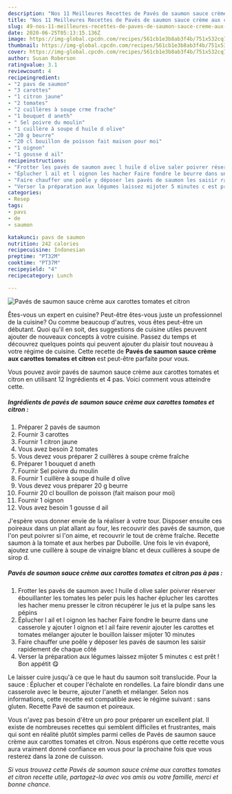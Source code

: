 ```yaml
---
description: "Nos 11 Meilleures Recettes de Pavés de saumon sauce crème aux carottes tomates et citron"
title: "Nos 11 Meilleures Recettes de Pavés de saumon sauce crème aux carottes tomates et citron"
slug: 49-nos-11-meilleures-recettes-de-paves-de-saumon-sauce-creme-aux-carottes-tomates-et-citron
date: 2020-06-25T05:13:15.136Z
image: https://img-global.cpcdn.com/recipes/561cb1e3b8ab3f4b/751x532cq70/paves-de-saumon-sauce-creme-aux-carottes-tomates-et-citron-photo-principale-de-la-recette.jpg
thumbnail: https://img-global.cpcdn.com/recipes/561cb1e3b8ab3f4b/751x532cq70/paves-de-saumon-sauce-creme-aux-carottes-tomates-et-citron-photo-principale-de-la-recette.jpg
cover: https://img-global.cpcdn.com/recipes/561cb1e3b8ab3f4b/751x532cq70/paves-de-saumon-sauce-creme-aux-carottes-tomates-et-citron-photo-principale-de-la-recette.jpg
author: Susan Roberson
ratingvalue: 3.1
reviewcount: 4
recipeingredient:
- "2 pavs de saumon"
- "3 carottes"
- "1 citron jaune"
- "2 tomates"
- "2 cuillères à soupe crme frache"
- "1 bouquet d aneth"
- " Sel poivre du moulin"
- "1 cuillère à soupe d huile d olive"
- "20 g beurre"
- "20 cl bouillon de poisson fait maison pour moi"
- "1 oignon"
- "1 gousse d ail"
recipeinstructions:
- "Frotter les pavés de saumon avec l huile d olive saler poivrer réserver ébouillanter les tomates les peler puis les hacher éplucher les carottes les hacher menu presser le citron récupérer le jus et la pulpe sans les pépins"
- "Éplucher l ail et l oignon les hacher Faire fondre le beurre dans une casserole y ajouter l oignon et l ail faire revenir ajouter les carottes et tomates mélanger ajouter le bouillon laisser mijoter 10 minutes"
- "Faire chauffer une poêle y déposer les pavés de saumon les saisir rapidement de chaque côté"
- "Verser la préparation aux légumes laissez mijoter 5 minutes c est prêt ! Bon appétit 😋"
categories:
- Resep
tags:
- pavs
- de
- saumon

katakunci: pavs de saumon 
nutrition: 242 calories
recipecuisine: Indonesian
preptime: "PT32M"
cooktime: "PT37M"
recipeyield: "4"
recipecategory: Lunch

---
```



![Pavés de saumon sauce crème aux carottes tomates et citron](https://img-global.cpcdn.com/recipes/561cb1e3b8ab3f4b/751x532cq70/paves-de-saumon-sauce-creme-aux-carottes-tomates-et-citron-photo-principale-de-la-recette.jpg)

Êtes-vous un expert en cuisine? Peut-être êtes-vous juste un professionnel de la cuisine? Ou comme beaucoup d'autres, vous êtes peut-être un débutant. Quoi qu'il en soit, des suggestions de cuisine utiles peuvent ajouter de nouveaux concepts à votre cuisine. Passez du temps et découvrez quelques points qui peuvent ajouter du plaisir tout nouveau à votre régime de cuisine. Cette recette de <strong> Pavés de saumon sauce crème aux carottes tomates et citron </strong> est peut-être parfaite pour vous.

<!--inarticleads1-->

Vous pouvez avoir pavés de saumon sauce crème aux carottes tomates et citron en utilisant 12 Ingrédients et 4 pas. Voici comment vous atteindre cette.

##### Ingrédients de pavés de saumon sauce crème aux carottes tomates et citron :

1. Préparer 2 pavés de saumon
1. Fournir 3 carottes
1. Fournir 1 citron jaune
1. Vous avez besoin 2 tomates
1. Vous devez vous préparer 2 cuillères à soupe crème fraîche
1. Préparer 1 bouquet d aneth
1. Fournir  Sel poivre du moulin
1. Fournir 1 cuillère à soupe d huile d olive
1. Vous devez vous préparer 20 g beurre
1. Fournir 20 cl bouillon de poisson (fait maison pour moi)
1. Fournir 1 oignon
1. Vous avez besoin 1 gousse d ail


J&#39;espère vous donner envie de la réaliser à votre tour. Disposer ensuite ces poireaux dans un plat allant au four, les recouvrir des pavés de saumon, que l&#39;on peut poivrer si l&#39;on aime, et recouvrir le tout de crème fraîche. Recette saumon à la tomate et aux herbes par Duboille. Une fois le vin évaporé, ajoutez une cuillère à soupe de vinaigre blanc et deux cuillères à soupe de sirop d. 

<!--inarticleads2-->

##### Pavés de saumon sauce crème aux carottes tomates et citron pas à pas :

1. Frotter les pavés de saumon avec l huile d olive saler poivrer réserver ébouillanter les tomates les peler puis les hacher éplucher les carottes les hacher menu presser le citron récupérer le jus et la pulpe sans les pépins
1. Éplucher l ail et l oignon les hacher Faire fondre le beurre dans une casserole y ajouter l oignon et l ail faire revenir ajouter les carottes et tomates mélanger ajouter le bouillon laisser mijoter 10 minutes
1. Faire chauffer une poêle y déposer les pavés de saumon les saisir rapidement de chaque côté
1. Verser la préparation aux légumes laissez mijoter 5 minutes c est prêt ! Bon appétit 😋


Le laisser cuire jusqu&#39;à ce que le haut du saumon soit translucide. Pour la sauce : Éplucher et couper l&#39;échalote en rondelles. La faire blondir dans une casserole avec le beurre, ajouter l&#39;aneth et mélanger. Selon nos informations, cette recette est compatible avec le régime suivant : sans gluten. Recette Pavé de saumon et poireaux. 

<!--inarticleads1-->

<p>
Vous n'avez pas besoin d'être un pro pour préparer un excellent plat. Il existe de nombreuses recettes qui semblent difficiles et frustrantes, mais qui sont en réalité plutôt simples parmi celles de Pavés de saumon sauce crème aux carottes tomates et citron. Nous espérons que cette recette vous aura vraiment donné confiance en vous pour la prochaine fois que vous resterez dans la zone de cuisson.
</p>

<p>
<i>Si vous trouvez cette Pavés de saumon sauce crème aux carottes tomates et citron recette utile, partagez-la avec vos amis ou votre famille, merci et bonne chance.</i>
</p>
